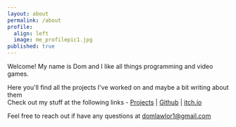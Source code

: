 ```yaml
---
layout: about
permalink: /about
profile:
  align: left
  image: me_profilepic1.jpg
published: true
---
```


Welcome! My name is Dom and I like all things programming and video games.   

Here you'll find all the projects I've worked on and maybe a bit writing about them  
Check out my stuff at the following links - [Projects](https://domlawlor.com/projects) \| [Github](https://github.com/domlawlor) \| [itch.io](https://itch.io/profile/dom-lawlor)

Feel free to reach out if have any questions at [domlawlor1@gmail.com](mailto:domlawlor!@gmail.com)